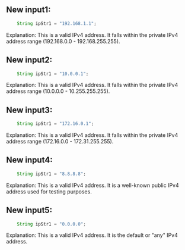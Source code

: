 ## New input1:
```java
    String ipStr1 = "192.168.1.1";
```
Explanation: This is a valid IPv4 address. It falls within the private IPv4 address range (192.168.0.0 - 192.168.255.255).

## New input2:
```java
    String ipStr1 = "10.0.0.1";
```
Explanation: This is a valid IPv4 address. It falls within the private IPv4 address range (10.0.0.0 - 10.255.255.255).

## New input3:
```java
    String ipStr1 = "172.16.0.1";
```
Explanation: This is a valid IPv4 address. It falls within the private IPv4 address range (172.16.0.0 - 172.31.255.255).

## New input4:
```java
    String ipStr1 = "8.8.8.8";
```
Explanation: This is a valid IPv4 address. It is a well-known public IPv4 address used for testing purposes.

## New input5:
```java
    String ipStr1 = "0.0.0.0";
```
Explanation: This is a valid IPv4 address. It is the default or "any" IPv4 address.
